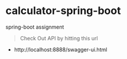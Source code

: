 # calculator-spring-boot
 spring-boot assignment

 > Check Out API by hitting this url 
 - http://localhost:8888/swagger-ui.html
